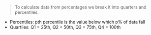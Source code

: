 > To calculate data from percentages we break it into quarters and percentiles.

- Percentiles: pth percentile is the value below which p% of data fall
- Quartiles: Q1 = 25th, Q2 = 50th, Q3 = 75th, Q4 = 100th